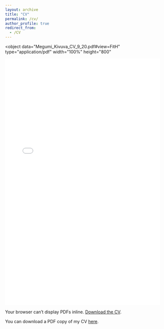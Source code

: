 ```yaml
---
layout: archive
title: "CV"
permalink: /cv/
author_profile: true
redirect_from:
  - /CV
---
```


<!-- Put the PDF path exactly as it is in your repo (case-sensitive) -->
<object
  data="Megumi_Kivuva_CV_9_20.pdf#view=FitH"
  type="application/pdf"
  width="100%"
  height="800"
>
  <!-- Fallback if the browser can't inline PDFs (e.g., some Safari/iOS setups) -->
  <embed
    src="Megumi_Kivuva_CV_9_20.pdf#view=FitH"
    type="application/pdf"
    width="100%"
    height="800"
  />
  <p>
    Your browser can’t display PDFs inline.
    <a href="Megumi_Kivuva_CV_9_20.pdf">Download the CV</a>.
  </p>
</object>

You can download a PDF copy of my CV [here](Megumi_Kivuva_CV_9_20.pdf).
